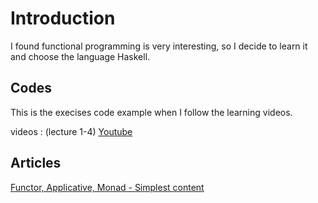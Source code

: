 # Introduction

I found functional programming is very interesting, so I decide to learn it and choose the language Haskell. 

## Codes
This is the execises code example when I follow the learning videos.

videos : (lecture 1-4)
[Youtube](https://www.youtube.com/watch?v=6MsQcUprO9o)

## Articles

[Functor, Applicative, Monad - Simplest content](/articles/Functor,Applicative,Monad.md)